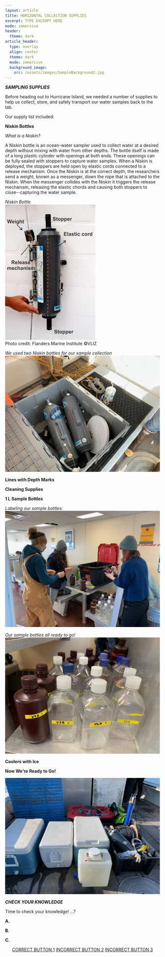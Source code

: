 ```yaml
---
layout: article
title: HORIZONTAL COLLECTION SUPPLIES
excerpt: TYPE EXCERPT HERE
mode: immersive
header:
  theme: dark
article_header:
  type: overlay
  align: center
  theme: dark
  mode: immersive
  background_image:
    src: /assets/images/SampleBackground2.jpg
---
```


***SAMPLING SUPPLIES***

Before heading out to Hurricane Island, we needed a number of supplies to help us collect, store, and safely transport our water samples back to the lab. 

Our supply list included:

**Niskin Bottles**

*What is a Niskin?*

A Niskin bottle is an ocean-water sampler used to collect water at a desired depth without mixing with water from other depths. The bottle itself is made of a long plastic cylinder with openings at both ends. These openings can be fully sealed with stoppers to capture water samples. When a Niskin is deployed, the stoppers are held open by elastic cords connected to a release mechanism. Once the Niskin is at the correct depth, the researchers send a weight, known as a messenger, down the rope that is attached to the Niskin. When the messenger collides with the Niskin it triggers the release mechanism, releasing the elastic chords and causing both stoppers to close--capturing the water sample. 

*Niskin Bottle*    
                      ![Niskin-Model](/assets/images/Niskin-Model.jpeg)     
Photo credit: Flanders Marine Institute ©VLIZ     


*We used two Niskin bottles for our sample collection*
![HI-Niskin1](/assets/images/HI/HI-Niskin1.jpeg)    


**Lines with Depth Marks**  


**Cleaning Supplies**  



**1 L Sample Bottles**  


*Labeling our sample bottles:*
![HI-Labeling2](/assets/images/HI/HI-Labeling2.jpeg)   

*Our sample bottles all ready to go!*
![HI-Labeling3](/assets/images/HI/HI-Labeling3.jpeg)  


 

**Coolers with Ice**   


**Now We're Ready to Go!**    

![HI-BoatSupplies1](/assets/images/HI/HI-BoatSupplies1.jpeg)    



***CHECK YOUR KNOWLEDGE***

Time to check your knowledge! ...?

**A.** 

**B.**    

**C.** 



<p align="center">
<a class="button button--outline-primary button--pill" href="HorizontalCollection1">CORRECT BUTTON 1</a> <a class="button button--outline-primary button--pill" href="HorizontalCollection2">INCORRECT BUTTON 2</a> <a class="button button--outline-primary button--pill" href="HorizontalCollection2">INCORRECT BUTTON 3</a></p>
